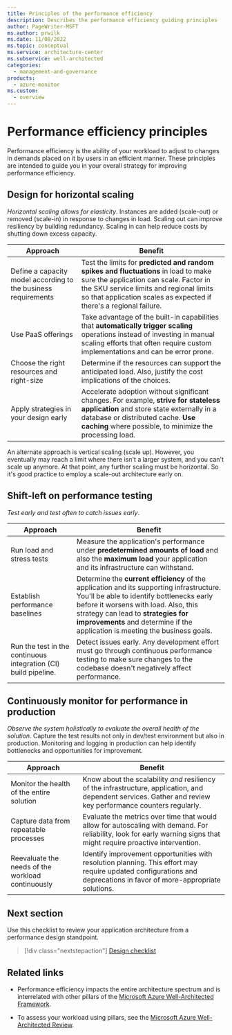 ```yaml
---
title: Principles of the performance efficiency
description: Describes the performance efficiency guiding principles
author: PageWriter-MSFT
ms.author: prwilk
ms.date: 11/08/2022
ms.topic: conceptual
ms.service: architecture-center
ms.subservice: well-architected
categories:
  - management-and-governance
products:
  - azure-monitor
ms.custom:
  - overview
---
```


# Performance efficiency principles
Performance efficiency is the ability of your workload to adjust to changes in demands placed on it by users in an efficient manner. These principles are intended to guide you in your overall strategy for improving performance efficiency.

## Design for horizontal scaling

*Horizontal scaling allows for elasticity*. Instances are added (scale-out) or removed (scale-in) in response to changes in load. Scaling out can improve resiliency by building redundancy. Scaling in can help reduce costs by shutting down excess capacity.

|Approach|Benefit|
|---|---|
|Define a capacity model according to the business requirements |Test the limits for **predicted and random spikes and fluctuations** in load to make sure the application can scale. Factor in the SKU service limits and regional limits so that application scales as expected if there's a regional failure.|
|Use PaaS offerings| Take advantage of the built-in capabilities that **automatically trigger scaling** operations instead of investing in manual scaling efforts that often require custom implementations and can be error prone.|
|Choose the right resources and right-size|Determine if the resources can support the anticipated load. Also, justify the cost implications of the choices.|
|Apply strategies in your design early| Accelerate adoption without significant changes. For example, **strive for stateless application** and store state externally in a database or distributed cache. **Use caching** where possible, to minimize the processing load.|

An alternate approach is vertical scaling (scale up). However, you eventually may reach a limit where there isn't a larger system, and you can't scale up anymore. At that point, any further scaling must be horizontal. So it's good practice to employ a scale-out architecture early on.

## Shift-left on performance testing

*Test early and test often to catch issues early*. 

|Approach|Benefit|
|---|---|
|Run load and stress tests| Measure the application's performance under **predetermined amounts of load** and also the **maximum load** your application and its infrastructure can withstand.
|Establish performance baselines|Determine the **current efficiency** of the application and its supporting infrastructure. You'll be able to identify bottlenecks early before it worsens with load. Also, this strategy can lead to **strategies for improvements** and determine if the application is meeting the business goals.
|Run the test in the continuous integration (CI) build pipeline.|Detect issues early. Any development effort must go through continuous performance testing to make sure changes to the codebase doesn't negatively affect performance. |

## Continuously monitor for performance in production
*Observe the system holistically to evaluate the overall health of the solution*. Capture the test results not only in dev/test environment but also in production. Monitoring and logging in production can help identify bottlenecks and opportunities for improvement.

|Approach|Benefit|
|---|---|
|Monitor the health of the entire solution|Know about the  scalability _and_ resiliency of the infrastructure, application, and dependent services. Gather and review key performance counters regularly.|
|Capture data from repeatable processes| Evaluate the metrics over time that would allow for autoscaling with demand. For reliability, look for early warning signs that might require proactive intervention.|
|Reevaluate the needs of the workload continuously|Identify improvement opportunities with resolution planning. This  effort may require updated configurations and deprecations in favor of more-appropriate solutions.|


## Next section
Use this checklist to review your application architecture from a performance design standpoint.

> [!div class="nextstepaction"]
> [Design checklist](design-checklist.md)

## Related links

- Performance efficiency impacts the entire architecture spectrum and is interrelated with other pillars of the [Microsoft Azure Well-Architected Framework](../index.md).

- To assess your workload using pillars, see the [Microsoft Azure Well-Architected Review](/assessments/?mode=pre-assessment&session=5c2bcc40-1c41-47b1-8729-1fba49dbe408).
